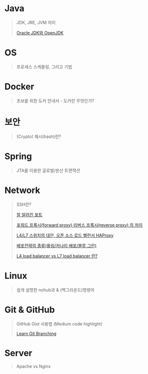 # **Java**

> JDK, JRE, JVM 차이
> 
> 
> [Oracle JDK와 OpenJDK](https://jsonobject.tistory.com/395)
> 

# **OS**

> 프로세스 스케줄링, 그리고 기법
> 

# **Docker**

> 초보를 위한 도커 안내서 - 도커란 무엇인가?
> 

# **보안**

> (Crypto) 해시(hash)란?
> 

# **Spring**

> JTA를 이용한 글로벌/분산 트랜잭션
> 

# **Network**

> SSH란?
> 
> 
> [잘 알려진 포트](https://ko.wikipedia.org/wiki/TCP/UDP%EC%9D%98_%ED%8F%AC%ED%8A%B8_%EB%AA%A9%EB%A1%9D)
> 
> [포워드 프록시(forward proxy) 리버스 프록시(reverse proxy) 의 차이](https://www.lesstif.com/system-admin/forward-proxy-reverse-proxy-21430345.html)
> 
> [L4/L7 스위치의 대안, 오픈 소스 로드 밸런서 HAProxy](https://d2.naver.com/helloworld/284659)
> 
> [배포전략의 종류(롤링/카나리 배포/블루 그린)](https://reference-m1.tistory.com/211)
> 
> [L4 load balancer vs L7 load balancer 란?](https://velog.io/@makeitcloud/%EB%9E%80-L4-load-balancer-vs-L7-load-balancer-%EB%9E%80)
> 

# **Linux**

> 쉽게 설명한 nohub과 & (백그라운드)명령어
> 

# **Git & GitHub**

> GitHub Gist 사용법 (Medium code highlight)
> 
> 
> [Learn Git Branching](https://learngitbranching.js.org/?locale=ko)
> 

# **Server**

> Apache vs Nginx
>
